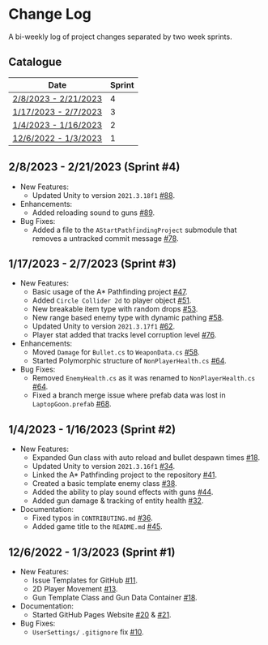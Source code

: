 # Change Log

A bi-weekly log of project changes separated by two week sprints.

## Catalogue

| Date | Sprint |
| - | - |
| [2/8/2023 - 2/21/2023](#2082023---2212023) | 4 |
| [1/17/2023 - 2/7/2023](#1172023---2072023) | 3 |
| [1/4/2023 - 1/16/2023](#1042023---1162023) | 2 |
| [12/6/2022 - 1/3/2023](#12062022---1032023) | 1 |

## 2/8/2023 - 2/21/2023 (Sprint #4)

- New Features:
  - Updated Unity to version `2021.3.18f1` [#88](https://github.com/TigardHighGDC/Augmentation/pull/88).
- Enhancements:
  - Added reloading sound to guns [#89](https://github.com/TigardHighGDC/Augmentation/pull/88).
- Bug Fixes:
  - Added a file to the `AStartPathfindingProject` submodule that removes a untracked commit message [#78](https://github.com/TigardHighGDC/Augmentation/pull/78).

## 1/17/2023 - 2/7/2023 (Sprint #3)

- New Features:
  - Basic usage of the A* Pathfinding project [#47](https://github.com/TigardHighGDC/Augmentation/pull/47).
  - Added `Circle Collider 2d` to player object [#51](https://github.com/TigardHighGDC/Augmentation/pull/51).
  - New breakable item type with random drops [#53](https://github.com/TigardHighGDC/Augmentation/pull/53).
  - New range based enemy type with dynamic pathing [#58](https://github.com/TigardHighGDC/Augmentation/pull/58).
  - Updated Unity to version `2021.3.17f1` [#62](https://github.com/TigardHighGDC/Augmentation/pull/34).
  - Player stat added that tracks level corruption level [#76](https://github.com/TigardHighGDC/Augmentation/pull/76).
- Enhancements:
  - Moved `Damage` for `Bullet.cs` to `WeaponData.cs` [#58](https://github.com/TigardHighGDC/Augmentation/pull/58).
  - Started Polymorphic structure of `NonPlayerHealth.cs` [#64](https://github.com/TigardHighGDC/Augmentation/pull/64).
- Bug Fixes:
  - Removed `EnemyHealth.cs` as it was renamed to `NonPlayerHealth.cs` [#64](https://github.com/TigardHighGDC/Augmentation/pull/64).
  - Fixed a branch merge issue where prefab data was lost in `LaptopGoon.prefab` [#68](https://github.com/TigardHighGDC/Augmentation/pull/64).

## 1/4/2023 - 1/16/2023 (Sprint #2)

- New Features:
  - Expanded Gun class with auto reload and bullet despawn times [#18](https://github.com/TigardHighGDC/Augmentation/pull/18).
  - Updated Unity to version `2021.3.16f1` [#34](https://github.com/TigardHighGDC/Augmentation/pull/34).
  - Linked the A* Pathfinding project to the repository [#41](https://github.com/TigardHighGDC/Augmentation/pull/41).
  - Created a basic template enemy class [#38](https://github.com/TigardHighGDC/Augmentation/pull/38).
  - Added the ability to play sound effects with guns [#44](https://github.com/TigardHighGDC/Augmentation/pull/44).
  - Added gun damage & tracking of entity health [#32](https://github.com/TigardHighGDC/Augmentation/pull/32).
- Documentation:
  - Fixed typos in `CONTRIBUTING.md` [#36](https://github.com/TigardHighGDC/Augmentation/pull/36).
  - Added game title to the `README.md` [#45](https://github.com/TigardHighGDC/Augmentation/pull/45).

## 12/6/2022 - 1/3/2023 (Sprint #1)

- New Features:
  - Issue Templates for GitHub [#11](https://github.com/TigardHighGDC/Augmentation/pull/11).
  - 2D Player Movement [#13](https://github.com/TigardHighGDC/Augmentation/pull/13).
  - Gun Template Class and Gun Data Container [#18](https://github.com/TigardHighGDC/Augmentation/pull/18).
- Documentation:
  - Started GitHub Pages Website [#20](https://github.com/TigardHighGDC/Augmentation/pull/20) & [#21](https://github.com/TigardHighGDC/Augmentation/pull/21).
- Bug Fixes:
  - `UserSettings/` `.gitignore` fix [#10](https://github.com/TigardHighGDC/Augmentation/pull/10).
